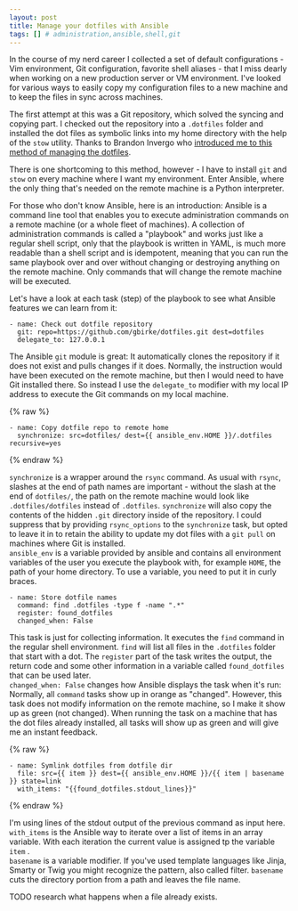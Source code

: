 ```yaml
---
layout: post
title: Manage your dotfiles with Ansible
tags: [] # administration,ansible,shell,git
---
```

In the course of my nerd career I collected a set of default configurations - Vim environment, Git configuration, favorite shell aliases -  that I miss dearly when working on a new production server or VM environment. I've looked for various ways to easily copy my configuration files to a new machine and to keep the files in sync across machines.

The first attempt at this was  a Git repository, which solved the syncing and copying part. I checked out the repository into a `.dotfiles` folder and installed the dot files as symbolic links into my home directory with the help of the `stow` utility. Thanks to Brandon Invergo who [introduced me to this method of managing the dotfiles](http://brandon.invergo.net/news/2012-05-26-using-gnu-stow-to-manage-your-dotfiles.html?round=two).

There is one shortcoming to this method, however - I have to install `git` and `stow` on every machine where I want my environment. Enter Ansible, where the only thing that's needed on the remote machine is a Python interpreter.

For those who don't know Ansible, here is an introduction: Ansible is a command line tool that enables you to execute administration commands on a remote machine (or a whole fleet of machines). A collection of administration commands is called a "playbook" and works just like a regular shell script, only that the playbook is written in YAML, is much more readable than a shell script and is idempotent, meaning that you can run the same playbook over and over without changing or destroying anything on the remote machine. Only commands that will change the remote machine will be executed.

Let's have a look at each task (step) of the playbook to see what Ansible features we can learn from it:

```
- name: Check out dotfile repository
  git: repo=https://github.com/gbirke/dotfiles.git dest=dotfiles
  delegate_to: 127.0.0.1
```
The Ansible `git` module is great: It automatically clones the repository if it does not exist and pulls changes if it does. Normally, the instruction would have been executed on the remote machine, but then I would need to have Git installed there. So instead I use the `delegate_to` modifier with my local IP address to execute the Git commands on my local machine.

{% raw %}
```
- name: Copy dotfile repo to remote home
  synchronize: src=dotfiles/ dest={{ ansible_env.HOME }}/.dotfiles recursive=yes
```
{% endraw %}

`synchronize` is a wrapper around the `rsync` command. As usual with `rsync`,  slashes at the end of path names are important - without the slash at the end of `dotfiles/`, the path on the remote machine would look like `.dotfiles/dotfiles` instead of `.dotfiles`.   `synchronize` will also copy the contents of the hidden `.git` directory inside of the repository. I could suppress that by providing `rsync_options` to the `synchronize` task, but opted to leave it in to retain the ability to update my dot files with a `git pull` on machines where Git is installed.  
`ansible_env`  is a variable provided by ansible and contains all environment variables of the user you execute the playbook with, for example `HOME`, the path of your home directory. To use a variable, you need to put it in curly braces.

```
- name: Store dotfile names
  command: find .dotfiles -type f -name ".*"
  register: found_dotfiles
  changed_when: False
```

This task is just for collecting information. It executes the `find` command in the regular shell environment. `find`  will list all files in the `.dotfiles` folder that start with a dot. The `register` part of the task writes the output, the return code and some other information in a variable called `found_dotfiles` that can be used later.   
`changed_when: False`  changes how Ansible displays the task when it's run: Normally, all `command` tasks show up in orange as "changed". However, this task does not modify information on the remote machine, so I make it show up as green (not changed). When running the task on a machine that has the dot files already installed, all tasks will show up as green and will give me an instant feedback.

{% raw %}
```
- name: Symlink dotfiles from dotfile dir
  file: src={{ item }} dest={{ ansible_env.HOME }}/{{ item | basename }} state=link
  with_items: "{{found_dotfiles.stdout_lines}}"
```
{% endraw %}

I'm using lines of the stdout output of the previous command as input here. `with_items` is the Ansible way to iterate over a list of items in an array variable. With each iteration the  current value is assigned tp the variable `item` .  
`basename` is a variable modifier. If you've used template languages like Jinja, Smarty or Twig you might recognize the pattern, also called filter. `basename` cuts the directory portion from a path and leaves the file name.

TODO research what happens when a file already exists.
